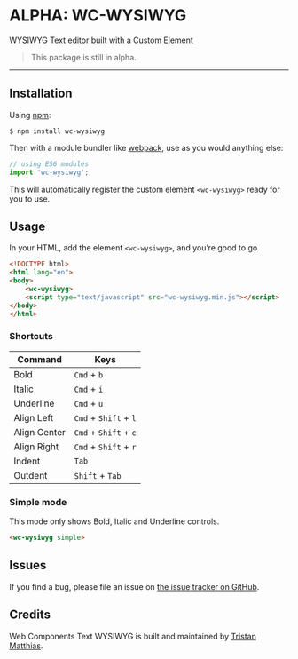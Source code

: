 # ALPHA: WC-WYSIWYG

WYSIWYG Text editor built with a Custom Element

> This package is still in alpha.

---

## Installation
Using [npm](https://www.npmjs.com/):

```
$ npm install wc-wysiwyg
```

Then with a module bundler like [webpack](https://webpack.github.io/), use as you would anything else:

```js
// using ES6 modules
import 'wc-wysiwyg';
```

This will automatically register the custom element `<wc-wysiwyg>` ready for you to use.


## Usage
In your HTML, add the element `<wc-wysiwyg>`, and you’re good to go

```html
<!DOCTYPE html>
<html lang="en">
<body>
    <wc-wysiwyg>
    <script type="text/javascript" src="wc-wysiwyg.min.js"></script>
</body>
</html>
```


### Shortcuts
| Command | Keys |
| ------- | ---- |
| Bold | `Cmd` + `b`
| Italic | `Cmd` + `i`
| Underline | `Cmd` + `u`
| Align Left | `Cmd` + `Shift` + `l`
| Align Center | `Cmd` + `Shift` + `c`
| Align Right | `Cmd` + `Shift` + `r`
| Indent | `Tab`
| Outdent | `Shift` + `Tab`


### Simple mode
This mode only shows Bold, Italic and Underline controls.
```html
<wc-wysiwyg simple>
```

## Issues
If you find a bug, please file an issue on [the issue tracker on GitHub](https://github.com/tristanMatthias/wc-wysiwyg/issues).



## Credits
Web Components Text WYSIWYG is built and maintained by [Tristan Matthias](https://www.github.com/tristanMatthias).
